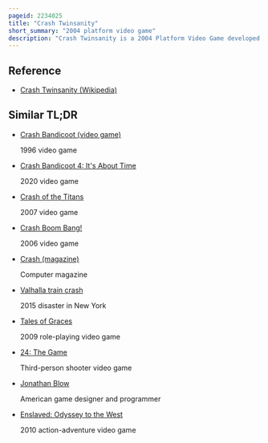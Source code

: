 ```yaml
---
pageid: 2234025
title: "Crash Twinsanity"
short_summary: "2004 platform video game"
description: "Crash Twinsanity is a 2004 Platform Video Game developed by Traveller's Tales and released by Vivendi universal Games for the Playstation 2 and xbox one. It is the eleventh Installment in the Crash Bandicoot Series and the fifth Game in the main Series. The Game's Story takes Place three Years after the Events of Crash Bandicoot: the Wrath of Cortex and follows the main Protagonist and Antagonist of the Series, Crash Bandicoot and Doctor Neo Cortex, who must work together to stop the Evil Twins—A Pair of interdimensional Parrots—From destroying N. Sanity Island."
---
```


## Reference

- [Crash Twinsanity (Wikipedia)](https://en.wikipedia.org/?curid=2234025)

## Similar TL;DR

- [Crash Bandicoot (video game)](/tldr/en/crash-bandicoot-video-game)

  1996 video game

- [Crash Bandicoot 4: It's About Time](/tldr/en/crash-bandicoot-4-its-about-time)

  2020 video game

- [Crash of the Titans](/tldr/en/crash-of-the-titans)

  2007 video game

- [Crash Boom Bang!](/tldr/en/crash-boom-bang)

  2006 video game

- [Crash (magazine)](/tldr/en/crash-magazine)

  Computer magazine

- [Valhalla train crash](/tldr/en/valhalla-train-crash)

  2015 disaster in New York

- [Tales of Graces](/tldr/en/tales-of-graces)

  2009 role-playing video game

- [24: The Game](/tldr/en/24-the-game)

  Third-person shooter video game

- [Jonathan Blow](/tldr/en/jonathan-blow)

  American game designer and programmer

- [Enslaved: Odyssey to the West](/tldr/en/enslaved-odyssey-to-the-west)

  2010 action-adventure video game
